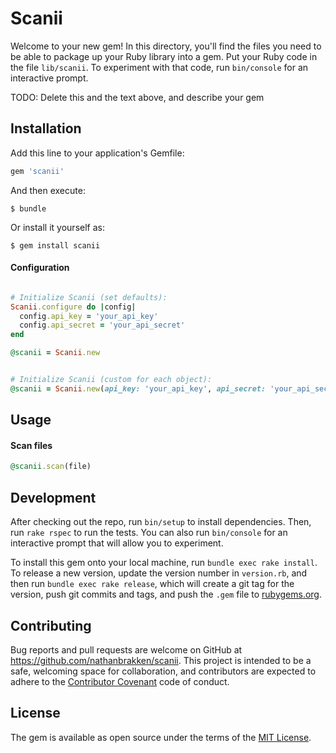 # Scanii

Welcome to your new gem! In this directory, you'll find the files you need to be able to package up your Ruby library into a gem. Put your Ruby code in the file `lib/scanii`. To experiment with that code, run `bin/console` for an interactive prompt.

TODO: Delete this and the text above, and describe your gem

## Installation

Add this line to your application's Gemfile:

```ruby
gem 'scanii'
```

And then execute:

    $ bundle

Or install it yourself as:

    $ gem install scanii




#### Configuration
```ruby

# Initialize Scanii (set defaults):
Scanii.configure do |config|
  config.api_key = 'your_api_key'
  config.api_secret = 'your_api_secret'
end

@scanii = Scanii.new


# Initialize Scanii (custom for each object):
@scanii = Scanii.new(api_key: 'your_api_key', api_secret: 'your_api_secret')
```

## Usage
#### Scan files
```ruby
@scanii.scan(file)
```

## Development

After checking out the repo, run `bin/setup` to install dependencies. Then, run `rake rspec` to run the tests. You can also run `bin/console` for an interactive prompt that will allow you to experiment.

To install this gem onto your local machine, run `bundle exec rake install`. To release a new version, update the version number in `version.rb`, and then run `bundle exec rake release`, which will create a git tag for the version, push git commits and tags, and push the `.gem` file to [rubygems.org](https://rubygems.org).

## Contributing

Bug reports and pull requests are welcome on GitHub at https://github.com/nathanbrakken/scanii. This project is intended to be a safe, welcoming space for collaboration, and contributors are expected to adhere to the [Contributor Covenant](contributor-covenant.org) code of conduct.


## License

The gem is available as open source under the terms of the [MIT License](http://opensource.org/licenses/MIT).

